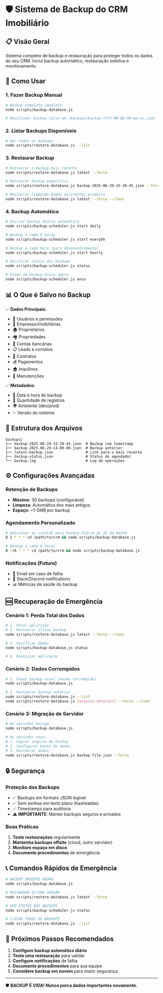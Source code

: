 # 🛡️ Sistema de Backup do CRM Imobiliário

## 📋 Visão Geral

Sistema completo de backup e restauração para proteger todos os dados do seu CRM. Inclui backup automático, restauração seletiva e monitoramento.

## 🚀 Como Usar

### 1. **Fazer Backup Manual**
```bash
# Backup completo imediato
node scripts/backup-database.js

# Resultado: backup salvo em /backups/backup-YYYY-MM-DD-HH-mm-ss.json
```

### 2. **Listar Backups Disponíveis**
```bash
# Ver todos os backups
node scripts/restore-database.js --list
```

### 3. **Restaurar Backup**
```bash
# Restaurar o backup mais recente
node scripts/restore-database.js latest --force

# Restaurar backup específico
node scripts/restore-database.js backup-2025-06-29-15-30-45.json --force

# Restaurar limpando dados existentes primeiro
node scripts/restore-database.js latest --force --clear
```

### 4. **Backup Automático**
```bash
# Iniciar backup diário automático
node scripts/backup-scheduler.js start daily

# Backup a cada 6 horas
node scripts/backup-scheduler.js start every6h

# Backup a cada hora (para desenvolvimento)
node scripts/backup-scheduler.js start hourly

# Verificar status dos backups
node scripts/backup-scheduler.js status

# Fazer um backup único agora
node scripts/backup-scheduler.js once
```

## 📊 O Que é Salvo no Backup

✅ **Dados Principais:**
- 👥 Usuários e permissões
- 🏢 Empresas/imobiliárias  
- 🏠 Proprietários
- 🏘️ Propriedades
- 🏦 Contas bancárias
- 📋 Leads e contatos
- 📄 Contratos
- 💰 Pagamentos
- 🏠 Inquilinos
- 🔧 Manutenções

✅ **Metadados:**
- 📅 Data e hora do backup
- 🔢 Quantidade de registros
- 🌍 Ambiente (dev/prod)
- ✨ Versão do sistema

## 📁 Estrutura dos Arquivos

```
backups/
├── backup-2025-06-29-15-30-45.json  # Backup com timestamp
├── backup-2025-06-29-14-00-00.json  # Backup anterior
├── latest-backup.json               # Link para o mais recente
├── backup-status.json               # Status do agendador
└── backup.log                       # Log de operações
```

## ⚙️ Configurações Avançadas

### **Retenção de Backups**
- **Máximo**: 30 backups (configurável)
- **Limpeza**: Automática dos mais antigos
- **Espaço**: ~1-5MB por backup

### **Agendamento Personalizado**
```bash
# Adicionar ao crontab para backup diário às 2h da manhã
0 2 * * * cd /path/to/crm && node scripts/backup-database.js

# Backup a cada 6 horas
0 */6 * * * cd /path/to/crm && node scripts/backup-database.js
```

### **Notificações** (Futuro)
- 📧 Email em caso de falha
- 📱 Slack/Discord notifications
- 📊 Métricas de saúde do backup

## 🆘 Recuperação de Emergência

### **Cenário 1: Perda Total dos Dados**
```bash
# 1. Parar aplicação
# 2. Restaurar último backup
node scripts/restore-database.js latest --force --clear

# 3. Verificar dados
node scripts/backup-database.js status

# 4. Reiniciar aplicação
```

### **Cenário 2: Dados Corrompidos**
```bash
# 1. Fazer backup atual (mesmo corrompido)
node scripts/backup-database.js

# 2. Restaurar backup anterior
node scripts/restore-database.js --list
node scripts/restore-database.js [arquivo-anterior] --force --clear
```

### **Cenário 3: Migração de Servidor**
```bash
# No servidor antigo:
node scripts/backup-database.js

# No servidor novo:
# 1. Copiar arquivo de backup
# 2. Configurar banco de dados
# 3. Restaurar dados
node scripts/restore-database.js backup-file.json --force
```

## 🔒 Segurança

### **Proteção dos Backups**
- ✅ Backups em formato JSON legível
- ✅ Sem senhas em texto plano (hasheadas)
- ✅ Timestamps para auditoria
- ⚠️ **IMPORTANTE**: Manter backups seguros e privados

### **Boas Práticas**
1. **Teste restaurações** regularmente
2. **Mantenha backups offsite** (cloud, outro servidor)
3. **Monitore espaço em disco**
4. **Documente procedimentos** de emergência

## 📞 Comandos Rápidos de Emergência

```bash
# BACKUP URGENTE AGORA
node scripts/backup-database.js

# RESTAURAR ÚLTIMA VERSÃO  
node scripts/restore-database.js latest --force

# VER STATUS DOS BACKUPS
node scripts/backup-scheduler.js status

# LISTAR TODOS OS BACKUPS
node scripts/restore-database.js --list
```

## 🎯 Próximos Passos Recomendados

1. **Configure backup automático diário**
2. **Teste uma restauração** para validar
3. **Configure notificações** de falha
4. **Documente procedimentos** para sua equipe
5. **Considere backup em nuvem** para maior segurança

---

🛡️ **BACKUP É VIDA! Nunca perca dados importantes novamente.**